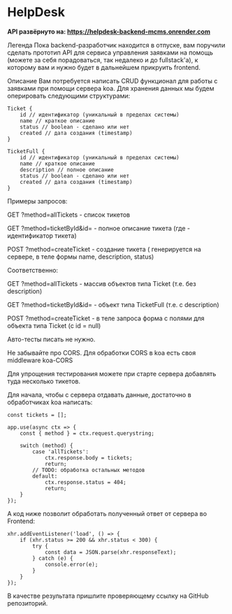 # HelpDesk

**API развёрнуто на: https://helpdesk-backend-mcms.onrender.com** 

Легенда
Пока backend-разработчик находится в отпуске, вам поручили сделать прототип API для сервиса управления заявками на помощь (можете за себя порадоваться, так недалеко и до fullstack'а), к которому вам и нужно будет в дальнейшем прикруить frontend.

Описание
Вам потребуется написать CRUD функционал для работы с заявками при помощи сервера koa. Для хранения данных мы будем оперировать следующими структурами:

```
Ticket {
    id // идентификатор (уникальный в пределах системы)
    name // краткое описание
    status // boolean - сделано или нет
    created // дата создания (timestamp)
}

TicketFull {
    id // идентификатор (уникальный в пределах системы)
    name // краткое описание
    description // полное описание
    status // boolean - сделано или нет
    created // дата создания (timestamp)
}
```
Примеры запросов:

GET ?method=allTickets - список тикетов

GET ?method=ticketById&id=<id> - полное описание тикета (где <id> - идентификатор тикета)

POST ?method=createTicket - создание тикета (<id> генерируется на сервере, в теле формы name, description, status)

Соответственно:

GET ?method=allTickets - массив объектов типа Ticket (т.е. без description)

GET ?method=ticketById&id=<id> - объект типа TicketFull (т.е. с description)

POST ?method=createTicket - в теле запроса форма с полями для объекта типа Ticket (с id = null)

Авто-тесты писать не нужно.

Не забывайте про CORS. Для обработки CORS в koa есть своя middleware koa-CORS

Для упрощения тестирования можете при старте сервера добавлять туда несколько тикетов.

Для начала, чтобы с сервера отдавать данные, достаточно в обработчиках koa написать:
```
const tickets = [];

app.use(async ctx => {
    const { method } = ctx.request.querystring;

    switch (method) {
        case 'allTickets':
            ctx.response.body = tickets;
            return;
        // TODO: обработка остальных методов
        default:
            ctx.response.status = 404;
            return;
    }
});

```
А код ниже позволит обработать полученный ответ от сервера во Frontend:
```
xhr.addEventListener('load', () => {
    if (xhr.status >= 200 && xhr.status < 300) {
        try {
            const data = JSON.parse(xhr.responseText);
        } catch (e) {
            console.error(e);
        }
    }
});
```
В качестве результата пришлите проверяющему ссылку на GitHub репозиторий.